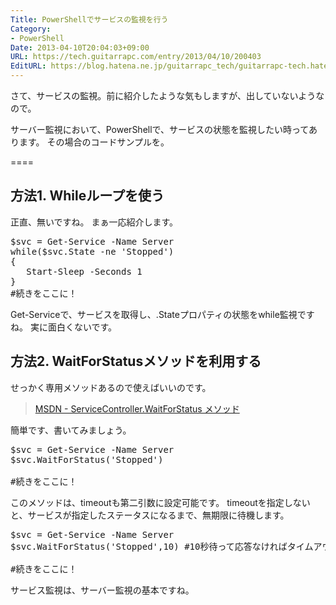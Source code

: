 ```yaml
---
Title: PowerShellでサービスの監視を行う
Category:
- PowerShell
Date: 2013-04-10T20:04:03+09:00
URL: https://tech.guitarrapc.com/entry/2013/04/10/200403
EditURL: https://blog.hatena.ne.jp/guitarrapc_tech/guitarrapc-tech.hatenablog.com/atom/entry/11696248318757675617
---
```


さて、サービスの監視。前に紹介したような気もしますが、出していないようなので。

サーバー監視において、PowerShellで、サービスの状態を監視したい時ってあります。
その場合のコードサンプルを。

====


<h2>方法1. Whileループを使う</h2>
正直、無いですね。
まぁ一応紹介します。

<pre class="brush: powershell">
$svc = Get-Service -Name Server
while($svc.State -ne 'Stopped')
{
   Start-Sleep -Seconds 1
}
#続きをここに！
</pre>

Get-Serviceで、サービスを取得し、.Stateプロパティの状態をwhile監視ですね。
実に面白くないです。

<h2>方法2. WaitForStatusメソッドを利用する</h2>
せっかく専用メソッドあるので使えばいいのです。
<blockquote><a href="http://msdn.microsoft.com/ja-jp/library/system.serviceprocess.servicecontroller.waitforstatus(v=vs.80).aspx" target="_blank">MSDN - ServiceController.WaitForStatus メソッド</a></blockquote>

簡単です、書いてみましょう。
<pre class="brush: powershell">
$svc = Get-Service -Name Server
$svc.WaitForStatus('Stopped')

#続きをここに！
</pre>

このメソッドは、timeoutも第二引数に設定可能です。
timeoutを指定しないと、サービスが指定したステータスになるまで、無期限に待機します。
<pre class="brush: powershell">
$svc = Get-Service -Name Server
$svc.WaitForStatus('Stopped',10) #10秒待って応答なければタイムアウトを返す。

#続きをここに！
</pre>

サービス監視は、サーバー監視の基本ですね。
